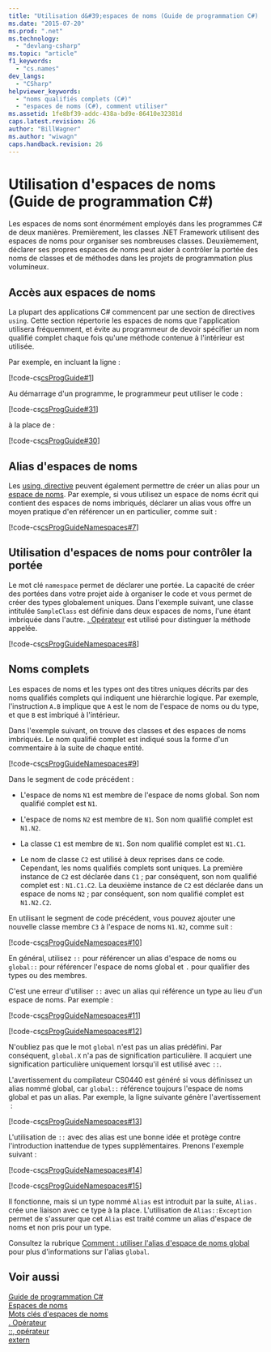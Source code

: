 ```yaml
---
title: "Utilisation d&#39;espaces de noms (Guide de programmation C#) | Microsoft Docs"
ms.date: "2015-07-20"
ms.prod: ".net"
ms.technology: 
  - "devlang-csharp"
ms.topic: "article"
f1_keywords: 
  - "cs.names"
dev_langs: 
  - "CSharp"
helpviewer_keywords: 
  - "noms qualifiés complets (C#)"
  - "espaces de noms (C#), comment utiliser"
ms.assetid: 1fe8bf39-addc-438a-bd9e-86410e32381d
caps.latest.revision: 26
author: "BillWagner"
ms.author: "wiwagn"
caps.handback.revision: 26
---
```

# Utilisation d&#39;espaces de noms (Guide de programmation C#)
Les espaces de noms sont énormément employés dans les programmes C\# de deux manières.  Premièrement, les classes .NET Framework utilisent des espaces de noms pour organiser ses nombreuses classes.  Deuxièmement, déclarer ses propres espaces de noms peut aider à contrôler la portée des noms de classes et de méthodes dans les projets de programmation plus volumineux.  
  
## Accès aux espaces de noms  
 La plupart des applications C\# commencent par une section de directives `using`.  Cette section répertorie les espaces de noms que l'application utilisera fréquemment, et évite au programmeur de devoir spécifier un nom qualifié complet chaque fois qu'une méthode contenue à l'intérieur est utilisée.  
  
 Par exemple, en incluant la ligne :  
  
 [!code-cs[csProgGuide#1](../../../csharp/programming-guide/inside-a-program/codesnippet/csharp/csProgGuide/using.cs#1)]  
  
 Au démarrage d'un programme, le programmeur peut utiliser le code :  
  
 [!code-cs[csProgGuide#31](../../../csharp/programming-guide/inside-a-program/codesnippet/csharp/csProgGuide/progGuide.cs#31)]  
  
 à la place de :  
  
 [!code-cs[csProgGuide#30](../../../csharp/programming-guide/inside-a-program/codesnippet/csharp/csProgGuide/progGuide.cs#30)]  
  
## Alias d'espaces de noms  
 Les [using, directive](../../../csharp/language-reference/keywords/using-directive.md) peuvent également permettre de créer un alias pour un [espace de noms](../../../csharp/language-reference/keywords/namespace.md).  Par exemple, si vous utilisez un espace de noms écrit qui contient des espaces de noms imbriqués, déclarer un alias vous offre un moyen pratique d'en référencer un en particulier, comme suit :  
  
 [!code-cs[csProgGuideNamespaces#7](../../../csharp/programming-guide/namespaces/codesnippet/csharp/Namespaces/Namespaces2.cs#7)]  
  
## Utilisation d'espaces de noms pour contrôler la portée  
 Le mot clé `namespace` permet de déclarer une portée.  La capacité de créer des portées dans votre projet aide à organiser le code et vous permet de créer des types globalement uniques.  Dans l'exemple suivant, une classe intitulée `SampleClass` est définie dans deux espaces de noms, l'une étant imbriquée dans l'autre.  [. Opérateur](../../../csharp/language-reference/operators/member-access-operator.md) est utilisé pour distinguer la méthode appelée.  
  
 [!code-cs[csProgGuideNamespaces#8](../../../csharp/programming-guide/namespaces/codesnippet/csharp/Namespaces/Namespaces.cs#8)]  
  
## Noms complets  
 Les espaces de noms et les types ont des titres uniques décrits par des noms qualifiés complets qui indiquent une hiérarchie logique.  Par exemple, l'instruction `A.B` implique que `A` est le nom de l'espace de noms ou du type, et que `B` est imbriqué à l'intérieur.  
  
 Dans l'exemple suivant, on trouve des classes et des espaces de noms imbriqués.  Le nom qualifié complet est indiqué sous la forme d'un commentaire à la suite de chaque entité.  
  
 [!code-cs[csProgGuideNamespaces#9](../../../csharp/programming-guide/namespaces/codesnippet/csharp/Namespaces/Namespaces.cs#9)]  
  
 Dans le segment de code précédent :  
  
-   L'espace de noms `N1` est membre de l'espace de noms global.  Son nom qualifié complet est `N1`.  
  
-   L'espace de noms `N2` est membre de `N1`.  Son nom qualifié complet est `N1.N2`.  
  
-   La classe `C1` est membre de `N1`.  Son nom qualifié complet est `N1.C1`.  
  
-   Le nom de classe `C2` est utilisé à deux reprises dans ce code.  Cependant, les noms qualifiés complets sont uniques.  La première instance de `C2` est déclarée dans `C1` ; par conséquent, son nom qualifié complet est : `N1.C1.C2`.  La deuxième instance de `C2` est déclarée dans un espace de noms `N2` ; par conséquent, son nom qualifié complet est `N1.N2.C2`.  
  
 En utilisant le segment de code précédent, vous pouvez ajouter une nouvelle classe membre `C3` à l'espace de noms `N1.N2`, comme suit :  
  
 [!code-cs[csProgGuideNamespaces#10](../../../csharp/programming-guide/namespaces/codesnippet/csharp/Namespaces/Namespaces.cs#10)]  
  
 En général, utilisez `::` pour référencer un alias d'espace de noms ou `global::` pour référencer l'espace de noms global et `.` pour qualifier des types ou des membres.  
  
 C'est une erreur d'utiliser `::` avec un alias qui référence un type au lieu d'un espace de noms.  Par exemple :  
  
 [!code-cs[csProgGuideNamespaces#11](../../../csharp/programming-guide/namespaces/codesnippet/csharp/Namespaces/Namespaces2.cs#11)]  
  
 [!code-cs[csProgGuideNamespaces#12](../../../csharp/programming-guide/namespaces/codesnippet/csharp/Namespaces/Namespaces2.cs#12)]  
  
 N'oubliez pas que le mot `global` n'est pas un alias prédéfini. Par conséquent, `global.X` n'a pas de signification particulière.  Il acquiert une signification particulière uniquement lorsqu'il est utilisé avec `::`.  
  
 L'avertissement du compilateur CS0440 est généré si vous définissez un alias nommé global, car `global::` référence toujours l'espace de noms global et pas un alias.  Par exemple, la ligne suivante génère l'avertissement  :  
  
 [!code-cs[csProgGuideNamespaces#13](../../../csharp/programming-guide/namespaces/codesnippet/csharp/Namespaces/Namespaces2.cs#13)]  
  
 L'utilisation de `::` avec des alias est une bonne idée et protège contre l'introduction inattendue de types supplémentaires.  Prenons l'exemple suivant :  
  
 [!code-cs[csProgGuideNamespaces#14](../../../csharp/programming-guide/namespaces/codesnippet/csharp/Namespaces/Namespaces.cs#14)]  
  
 [!code-cs[csProgGuideNamespaces#15](../../../csharp/programming-guide/namespaces/codesnippet/csharp/Namespaces/Namespaces.cs#15)]  
  
 Il fonctionne, mais si un type nommé `Alias` est introduit par la suite, `Alias.` crée une liaison avec ce type à la place.  L'utilisation de `Alias::Exception` permet de s'assurer que cet `Alias` est traité comme un alias d'espace de noms et non pris pour un type.  
  
 Consultez la rubrique [Comment : utiliser l'alias d'espace de noms global](../../../csharp/programming-guide/namespaces/how-to-use-the-global-namespace-alias.md) pour plus d'informations sur l'alias `global`.  
  
## Voir aussi  
 [Guide de programmation C\#](../../../csharp/programming-guide/index.md)   
 [Espaces de noms](../../../csharp/programming-guide/namespaces/index.md)   
 [Mots clés d'espaces de noms](../../../csharp/language-reference/keywords/namespace-keywords.md)   
 [. Opérateur](../../../csharp/language-reference/operators/member-access-operator.md)   
 [::, opérateur](../../../csharp/language-reference/operators/namespace-alias-qualifer.md)   
 [extern](../../../csharp/language-reference/keywords/extern.md)